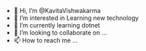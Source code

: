 - 👋 Hi, I’m @KavitaVishwakarma
- 👀 I’m interested in Learning new technology  
- 🌱 I’m currently learning dotnet
- 💞️ I’m looking to collaborate on ...
- 📫 How to reach me ...

<!---
KavitaVishwakarma/KavitaVishwakarma is a ✨ special ✨ repository because its `README.md` (this file) appears on your GitHub profile.
You can click the Preview link to take a look at your changes.
--->

